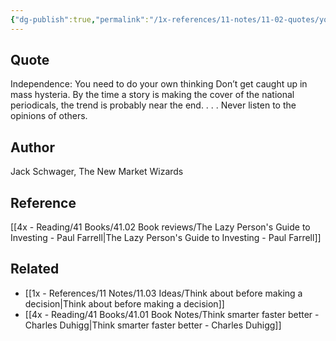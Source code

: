 ```yaml
---
{"dg-publish":true,"permalink":"/1x-references/11-notes/11-02-quotes/you-need-to-do-your-own-thinking-dont-get-caught-up-in-mass-hysteria-jack-scwager/","title":"You need to do your own Thinking. Dont get caught up in mass hysteria. - Jack Scwager","created":"2024-01-18T08:49:36.000+03:00","updated":"2024-02-14T20:18:36.307+03:00"}
---
```



## Quote
Independence: You need to do your own thinking
Don’t get caught up in mass hysteria. 
By the time a story is making the cover
of the national periodicals, the trend is probably
near the end. . . . Never listen to the 
opinions of others.


## Author
Jack Schwager, The New Market Wizards

## Reference
[[4x - Reading/41 Books/41.02 Book reviews/The Lazy Person's Guide to Investing - Paul Farrell\|The Lazy Person's Guide to Investing - Paul Farrell]]

## Related
- [[1x - References/11 Notes/11.03 Ideas/Think about before making a decision\|Think about before making a decision]]
- [[4x - Reading/41 Books/41.01 Book Notes/Think smarter faster better - Charles Duhigg\|Think smarter faster better - Charles Duhigg]]
